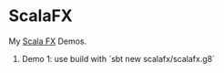 # ScalaFX
My [Scala FX](https://scalafx.org) Demos.  


<ol>
	<li>Demo 1: use build with `sbt new scalafx/scalafx.g8`</li>
</ol>
